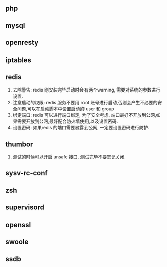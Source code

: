 ## php
## mysql
## openresty
## iptables
## redis
1. 去除警告: redis 刚安装完毕启动时会有两个warning, 需要对系统的参数进行设置.
2. 注意启动的权限: redis 服务不要用 root 账号进行启动,否则会产生不必要的安全问题,可以在启动脚本中设置启动的 user 和 group
3. 绑定端口: redis 可以进行端口绑定, 为了安全考虑, 端口最好不开放到公网,如果需要开放到公网,最好配合防火墙使用,以及设置密码.
4. 设置密码: 如果redis 的端口需要暴露到公网, 一定要设置密码进行防护.
## thumbor
1. 测试的时候可以开启 unsafe 接口, 测试完毕不要忘记关闭.
## sysv-rc-conf
## zsh
## supervisord
## openssl
## swoole
## ssdb